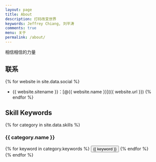 ```yaml
---
layout: page
title: About
description: 打码改变世界
keywords: Jeffrey Chiang, 刘平涛
comments: true
menu: 关于
permalink: /about/
---
```


相信相信的力量

## 联系

{% for website in site.data.social %}

- {{ website.sitename }}：[@{{ website.name }}]({{ website.url }})
  {% endfor %}

## Skill Keywords

{% for category in site.data.skills %}

### {{ category.name }}

<div class="btn-inline">
{% for keyword in category.keywords %}
<button class="btn btn-outline" type="button">{{ keyword }}</button>
{% endfor %}
</div>
{% endfor %}
